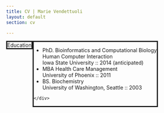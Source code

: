 ```yaml
---
title: CV | Marie Vendettuoli
layout: default
section: cv

---
```

<div id = "statement">
  <div>
    <div id = "label" style = "float:left;border:solid;">
    Education
    </div>
    <div id = "activities" style = "float:left;border:solid;">
      <ul>
        <li> PhD. Bioinformatics and Computational Biology<br>
             Human Computer Interaction<br>
             Iowa State University :: 2014 (anticipated)</li>
        <li> MBA Health Care Management <br>
             University of Phoenix :: 2011</li>
        <li> BS. Biochemistry<br>
             University of Washington, Seattle :: 2003</li>
      </ul>
     
    </div>
  </div>
  
</div>

